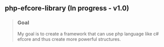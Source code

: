 ## php-efcore-library (In progress - v1.0)
> ### Goal
> My goal is to create a framework that can use php language like c# efcore and thus create more powerful structures.

